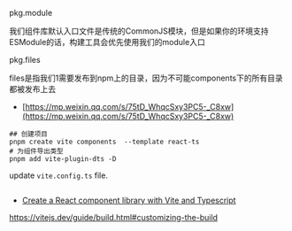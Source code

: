 pkg.module

我们组件库默认入口文件是传统的CommonJS模块，但是如果你的环境支持ESModule的话，构建工具会优先使用我们的module入口

pkg.files

files是指我们1需要发布到npm上的目录，因为不可能components下的所有目录都被发布上去


- [https://mp.weixin.qq.com/s/75tD_WhqcSxy3PC5-_C8xw](https://mp.weixin.qq.com/s/75tD_WhqcSxy3PC5-_C8xw)


```shell
## 创建项目
pnpm create vite components  --template react-ts
# 为组件导出类型
pnpm add vite-plugin-dts -D
```
update `vite.config.ts` file.
```js

```

- [Create a React component library with Vite and Typescript](https://dev.to/nicolaserny/create-a-react-component-library-with-vite-and-typescript-1ih9)

https://vitejs.dev/guide/build.html#customizing-the-build
